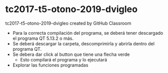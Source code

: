 # tc2017-t5-otono-2019-dvigleo
tc2017-t5-otono-2019-dvigleo created by GitHub Classroom


- Para la correcta compilación del programa, se deberá tener descargado el programa QT 5.13.2 o más.
- Se deberá descargar la carpeta, descomprimirla y abrirla dentro del programa QT.
- Se debera dar click al button que tiene una flecha verde
    - Esto compilará el programa y lo ejecutará
- Explorar las funciones programadas
